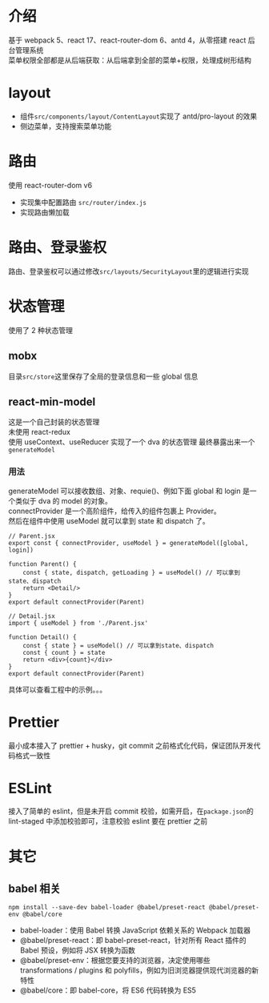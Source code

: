 # 介绍

基于 webpack 5、react 17、react-router-dom 6、antd 4，从零搭建 react 后台管理系统  
菜单权限全部都是从后端获取：从后端拿到全部的菜单+权限，处理成树形结构

# layout

- 组件`src/components/layout/ContentLayout`实现了 antd/pro-layout 的效果
- 侧边菜单，支持搜索菜单功能

# 路由

使用 react-router-dom v6

- 实现集中配置路由 `src/router/index.js`
- 实现路由懒加载

# 路由、登录鉴权

路由、登录鉴权可以通过修改`src/layouts/SecurityLayout`里的逻辑进行实现

# 状态管理

使用了 2 种状态管理

## mobx

目录`src/store`这里保存了全局的登录信息和一些 global 信息

## react-min-model

这是一个自己封装的状态管理  
未使用 react-redux  
使用 useContext、useReducer 实现了一个 dva 的状态管理
最终暴露出来一个`generateModel`

### 用法

generateModel 可以接收数组、对象、requie()、例如下面 global 和 login 是一个类似于 dva 的 model 的对象。  
connectProvider 是一个高阶组件，给传入的组件包裹上 Provider。  
然后在组件中使用 useModel 就可以拿到 state 和 dispatch 了。

```
// Parent.jsx
export const { connectProvider, useModel } = generateModel([global, login])

function Parent() {
    const { state, dispatch, getLoading } = useModel() // 可以拿到state、dispatch
    return <Detail/>
}
export default connectProvider(Parent)
```

```
// Detail.jsx
import { useModel } from './Parent.jsx'

function Detail() {
    const { state } = useModel() // 可以拿到state、dispatch
    const { count } = state
    return <div>{count}</div>
}
export default connectProvider(Parent)
```

具体可以查看工程中的示例。。。

# Prettier

最小成本接入了 prettier + husky，git commit 之前格式化代码，保证团队开发代码格式一致性

# ESLint

接入了简单的 eslint，但是未开启 commit 校验，如需开启，在`package.json`的 lint-staged 中添加校验即可，注意校验 eslint 要在 prettier 之前

# 其它

## babel 相关

```
npm install --save-dev babel-loader @babel/preset-react @babel/preset-env @babel/core
```

- babel-loader：使用 Babel 转换 JavaScript 依赖关系的 Webpack 加载器
- @babel/preset-react：即 babel-preset-react，针对所有 React 插件的 Babel 预设，例如将 JSX 转换为函数
- @babel/preset-env：根据您要支持的浏览器，决定使用哪些 transformations / plugins 和 polyfills，例如为旧浏览器提供现代浏览器的新特性
- @babel/core：即 babel-core，将 ES6 代码转换为 ES5
